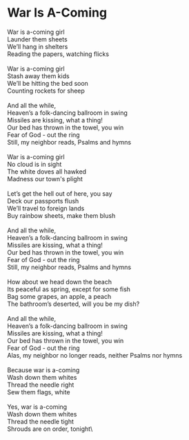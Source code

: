 # War Is A-Coming

War is a-coming girl\
Launder them sheets\
We’ll hang in shelters\
Reading the papers, watching flicks\
\
War is a-coming girl\
Stash away them kids\
We’ll be hitting the bed soon\
Counting rockets for sheep\
\
And all the while,\
Heaven’s a folk-dancing ballroom in swing\
Missiles are kissing, what a thing!\
Our bed has thrown in the towel, you win\
Fear of God - out the ring\
Still, my neighbor reads, Psalms and hymns\
\
War is a-coming girl\
No cloud is in sight\
The white doves all hawked\
Madness our town's plight\
\
Let’s get the hell out of here, you say\
Deck our passports flush\
We’ll travel to foreign lands\
Buy rainbow sheets, make them blush\
\
And all the while,\
Heaven’s a folk-dancing ballroom in swing\
Missiles are kissing, what a thing!\
Our bed has thrown in the towel, you win\
Fear of God - out the ring\
Still, my neighbor reads, Psalms and hymns\
\
How about we head down the beach\
Its peaceful as spring, except for some fish\
Bag some grapes, an apple, a peach\
The bathroom’s deserted, will you be my dish?\
\
And all the while,\
Heaven’s a folk-dancing ballroom in swing\
Missiles are kissing, what a thing!\
Our bed has thrown in the towel, you win\
Fear of God - out the ring\
Alas, my neighbor no longer reads, neither Psalms nor hymns\
\
Because war is a-coming\
Wash down them whites\
Thread the needle right\
Sew them flags, white\
\
Yes, war is a-coming\
Wash down them whites\
Thread the needle tight\
Shrouds are on order, tonight\
